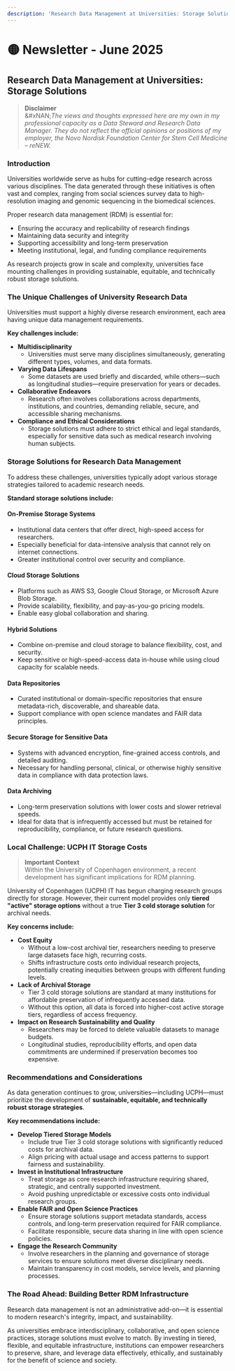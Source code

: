 ```yaml
---
description: 'Research Data Management at Universities: Storage Solutions'
---
```


# 🟡 Newsletter - June 2025

## Research Data Management at Universities: Storage Solutions

> **Disclaimer**\
> &#xNAN;_&#x54;he views and thoughts expressed here are my own in my professional capacity as a Data Steward and Research Data Manager. They do not reflect the official opinions or positions of my employer, the Novo Nordisk Foundation Center for Stem Cell Medicine – reNEW._

### Introduction

Universities worldwide serve as hubs for cutting-edge research across various disciplines. The data generated through these initiatives is often vast and complex, ranging from social sciences survey data to high-resolution imaging and genomic sequencing in the biomedical sciences.

Proper research data management (RDM) is essential for:

* Ensuring the accuracy and replicability of research findings
* Maintaining data security and integrity
* Supporting accessibility and long-term preservation
* Meeting institutional, legal, and funding compliance requirements

As research projects grow in scale and complexity, universities face mounting challenges in providing sustainable, equitable, and technically robust storage solutions.

### The Unique Challenges of University Research Data

Universities must support a highly diverse research environment, each area having unique data management requirements.

**Key challenges include:**

* **Multidisciplinarity**
  * Universities must serve many disciplines simultaneously, generating different types, volumes, and data formats.
* **Varying Data Lifespans**
  * Some datasets are used briefly and discarded, while others—such as longitudinal studies—require preservation for years or decades.
* **Collaborative Endeavors**
  * Research often involves collaborations across departments, institutions, and countries, demanding reliable, secure, and accessible sharing mechanisms.
* **Compliance and Ethical Considerations**
  * Storage solutions must adhere to strict ethical and legal standards, especially for sensitive data such as medical research involving human subjects.

### Storage Solutions for Research Data Management

To address these challenges, universities typically adopt various storage strategies tailored to academic research needs.

**Standard storage solutions include:**

#### On-Premise Storage Systems

* Institutional data centers that offer direct, high-speed access for researchers.
* Especially beneficial for data-intensive analysis that cannot rely on internet connections.
* Greater institutional control over security and compliance.

#### Cloud Storage Solutions

* Platforms such as AWS S3, Google Cloud Storage, or Microsoft Azure Blob Storage.
* Provide scalability, flexibility, and pay-as-you-go pricing models.
* Enable easy global collaboration and sharing.

#### Hybrid Solutions

* Combine on-premise and cloud storage to balance flexibility, cost, and security.
* Keep sensitive or high-speed-access data in-house while using cloud capacity for scalable needs.

#### Data Repositories

* Curated institutional or domain-specific repositories that ensure metadata-rich, discoverable, and shareable data.
* Support compliance with open science mandates and FAIR data principles.

#### Secure Storage for Sensitive Data

* Systems with advanced encryption, fine-grained access controls, and detailed auditing.
* Necessary for handling personal, clinical, or otherwise highly sensitive data in compliance with data protection laws.

#### Data Archiving

* Long-term preservation solutions with lower costs and slower retrieval speeds.
* Ideal for data that is infrequently accessed but must be retained for reproducibility, compliance, or future research questions.

### Local Challenge: UCPH IT Storage Costs

> **Important Context**\
> Within the University of Copenhagen environment, a recent development has significant implications for RDM planning.

University of Copenhagen (UCPH) IT has begun charging research groups directly for storage. However, their current model provides only **tiered "active" storage options** without a true **Tier 3 cold storage solution** for archival needs.

**Key concerns include:**

* **Cost Equity**
  * Without a low-cost archival tier, researchers needing to preserve large datasets face high, recurring costs.
  * Shifts infrastructure costs onto individual research projects, potentially creating inequities between groups with different funding levels.
* **Lack of Archival Storage**
  * Tier 3 cold storage solutions are standard at many institutions for affordable preservation of infrequently accessed data.
  * Without this option, all data is forced into higher-cost active storage tiers, regardless of access frequency.
* **Impact on Research Sustainability and Quality**
  * Researchers may be forced to delete valuable datasets to manage budgets.
  * Longitudinal studies, reproducibility efforts, and open data commitments are undermined if preservation becomes too expensive.

### Recommendations and Considerations

As data generation continues to grow, universities—including UCPH—must prioritize the development of **sustainable, equitable, and technically robust storage strategies**.

**Key recommendations include:**

* **Develop Tiered Storage Models**
  * Include true Tier 3 cold storage solutions with significantly reduced costs for archival data.
  * Align pricing with actual usage and access patterns to support fairness and sustainability.
* **Invest in Institutional Infrastructure**
  * Treat storage as core research infrastructure requiring shared, strategic, and centrally supported investment.
  * Avoid pushing unpredictable or excessive costs onto individual research groups.
* **Enable FAIR and Open Science Practices**
  * Ensure storage solutions support metadata standards, access controls, and long-term preservation required for FAIR compliance.
  * Facilitate responsible, secure data sharing in line with open science policies.
* **Engage the Research Community**
  * Involve researchers in the planning and governance of storage services to ensure solutions meet diverse disciplinary needs.
  * Maintain transparency in cost models, service levels, and planning processes.

### The Road Ahead: Building Better RDM Infrastructure

Research data management is not an administrative add-on—it is essential to modern research's integrity, impact, and sustainability.

As universities embrace interdisciplinary, collaborative, and open science practices, storage solutions must evolve to match. By investing in tiered, flexible, and equitable infrastructure, institutions can empower researchers to preserve, share, and leverage data effectively, ethically, and sustainably for the benefit of science and society.

